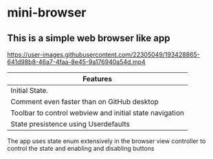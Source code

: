 # mini-browser

## This is a simple web browser like app

https://user-images.githubusercontent.com/22305049/193428865-641d98b8-46a7-4faa-8e45-9a176940a54d.mp4


| Features  |
|-----------------
| Initial State.
| Comment even faster than on GitHub desktop
| Toolbar to control webview and initial state navigation
| State presistence using Userdefaults

The app uses state enum extensively in the browser view controller to control the state and enabling and disabling buttons
  

